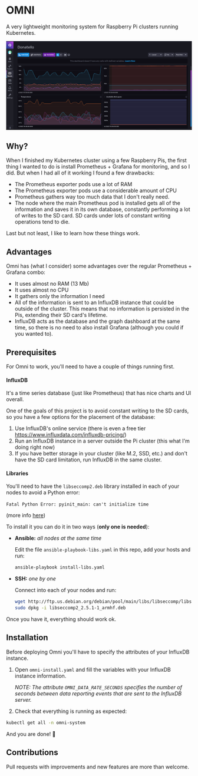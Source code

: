 # OMNI

A very lightweight monitoring system for Raspberry Pi clusters running Kubernetes.

![omni](img/omni_board.png?raw=true "InfluxDB dashboard with Omni data")

## Why?

When I finished my Kubernetes cluster using a few Raspberry Pis, the first thing I wanted to do is install Prometheus + Grafana for monitoring, and so I did. But when I had all of it working I found a few drawbacks:

- The Prometheus exporter pods use a lot of RAM
- The Prometheus exporter pods use a considerable amount of CPU
- Prometheus gathers way too much data that I don't really need.
- The node where the main Prometheus pod is installed gets all of the information and saves it in its own database, constantly performing a lot of writes to the SD card. SD cards under lots of constant writing operations tend to die.

Last but not least, I like to learn how these things work.

## Advantages

Omni has (what I consider) some advantages over the regular Prometheus + Grafana combo:

- It uses almost no RAM (13 Mb)
- It uses almost no CPU
- It gathers only the information I need
- All of the information is sent to an InfluxDB instance that could be outside of the cluster. This means that no information is persisted in the Pis, extending their SD card's lifetime.
- InfluxDB acts as the database and the graph dashboard at the same time, so there is no need to also install Grafana (although you could if you wanted to).

## Prerequisites

For Omni to work, you'll need to have a couple of things running first.

#### InfluxDB

It's a time series database (just like Prometheus) that has nice charts and UI overall.

One of the goals of this project is to avoid constant writing to the SD cards, so you have a few options for the placement of the database:

1. Use InfluxDB's online service (there is even a free tier https://www.influxdata.com/influxdb-pricing/)
2. Run an InfluxDB instance in a server outside the Pi cluster (this what I'm doing right now)
3. If you have better storage in your cluster (like M.2, SSD, etc.) and don't have the SD card limitation, run InfluxDB in the same cluster.

#### Libraries

You'll need to have the `libseccomp2.deb` library installed in each of your nodes to avoid a Python error:

`Fatal Python Error: pyinit_main: can't initialize time`

(more info [here](https://github.com/linuxserver/docker-papermerge/issues/4#issuecomment-735236388))

To install it you can do it in two ways (**only one is needed**):

- **Ansible:** *all nodes at the same time*

    Edit the file `ansible-playbook-libs.yaml` in this repo, add your hosts and run:

    ``` bash
    ansible-playbook install-libs.yaml
    ```

- **SSH:** *one by one*

    Connect into each of your nodes and run:

    ``` bash
    wget http://ftp.us.debian.org/debian/pool/main/libs/libseccomp/libseccomp2_2.5.1-1_armhf.deb
    sudo dpkg -i libseccomp2_2.5.1-1_armhf.deb
    ```

Once you have it, everything should work ok.

## Installation

Before deploying Omni you'll have to specify the attributes of your InfluxDB instance.

1. Open `omni-install.yaml` and fill the variables with your InfluxDB instance information.

    *NOTE: The attribute `OMNI_DATA_RATE_SECONDS` specifies the number of seconds between data reporting events that are sent to the InfluxDB server.*

2. Check that everything is running as expected:

``` bash
kubectl get all -n omni-system
```

And you are done! 🎉

## Contributions

Pull requests with improvements and new features are more than welcome.
